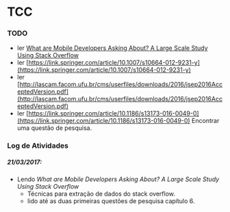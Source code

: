 # TCC

### TODO

* ler [What are Mobile Developers Asking About? A Large Scale Study Using Stack Overflow](https://users.encs.concordia.ca/~eshihab/pubs/Rosen_EMSE2015.pdf)
* ler [https://link.springer.com/article/10.1007/s10664-012-9231-y](https://link.springer.com/article/10.1007/s10664-012-9231-y)
* ler [http://lascam.facom.ufu.br/cms/userfiles/downloads/2016/jsep2016AcceptedVersion.pdf](http://lascam.facom.ufu.br/cms/userfiles/downloads/2016/jsep2016AcceptedVersion.pdf)
* ler [https://link.springer.com/article/10.1186/s13173-016-0049-0](https://link.springer.com/article/10.1186/s13173-016-0049-0)
Encontrar uma questão de pesquisa.

### Log de Atividades

##### 21/03/2017:

* Lendo *What are Mobile Developers Asking About? A Large Scale Study Using Stack Overflow*
  * Técnicas para extração de dados do stack overflow.
  * lido até as duas primeiras questões de pesquisa capítulo 6.
